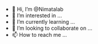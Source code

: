 - 👋 Hi, I’m @Nimatalab
- 👀 I’m interested in ...
- 🌱 I’m currently learning ...
- 💞️ I’m looking to collaborate on ...
- 📫 How to reach me ...

<!---
Nimatalab/Nimatalab is a ✨ special ✨ repository because its `README.md` (this file) appears on your GitHub profile.
You can click the Preview link to take a look at your changes.
--->
